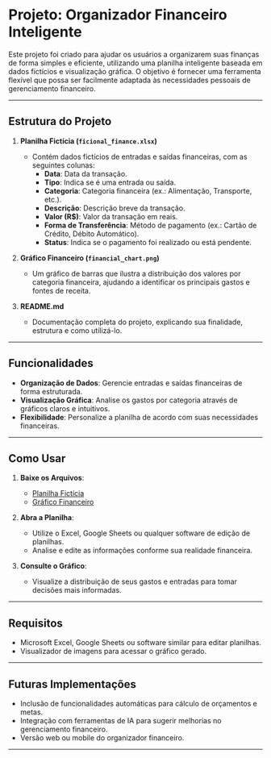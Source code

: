 # Projeto: Organizador Financeiro Inteligente

Este projeto foi criado para ajudar os usuários a organizarem suas finanças de forma simples e eficiente, utilizando uma planilha inteligente baseada em dados fictícios e visualização gráfica. O objetivo é fornecer uma ferramenta flexível que possa ser facilmente adaptada às necessidades pessoais de gerenciamento financeiro.

---

## Estrutura do Projeto

1. **Planilha Fictícia (`ficional_finance.xlsx`)**
   - Contém dados fictícios de entradas e saídas financeiras, com as seguintes colunas:
     - **Data**: Data da transação.
     - **Tipo**: Indica se é uma entrada ou saída.
     - **Categoria**: Categoria financeira (ex.: Alimentação, Transporte, etc.).
     - **Descrição**: Descrição breve da transação.
     - **Valor (R$)**: Valor da transação em reais.
     - **Forma de Transferência**: Método de pagamento (ex.: Cartão de Crédito, Débito Automático).
     - **Status**: Indica se o pagamento foi realizado ou está pendente.

2. **Gráfico Financeiro (`financial_chart.png`)**
   - Um gráfico de barras que ilustra a distribuição dos valores por categoria financeira, ajudando a identificar os principais gastos e fontes de receita.

3. **README.md**
   - Documentação completa do projeto, explicando sua finalidade, estrutura e como utilizá-lo.

---

## Funcionalidades

- **Organização de Dados**: Gerencie entradas e saídas financeiras de forma estruturada.
- **Visualização Gráfica**: Analise os gastos por categoria através de gráficos claros e intuitivos.
- **Flexibilidade**: Personalize a planilha de acordo com suas necessidades financeiras.

---

## Como Usar

1. **Baixe os Arquivos**:
   - [Planilha Fictícia](./ficional_finance.xlsx)
   - [Gráfico Financeiro](./financial_chart.png)

2. **Abra a Planilha**:
   - Utilize o Excel, Google Sheets ou qualquer software de edição de planilhas.
   - Analise e edite as informações conforme sua realidade financeira.

3. **Consulte o Gráfico**:
   - Visualize a distribuição de seus gastos e entradas para tomar decisões mais informadas.

---

## Requisitos

- Microsoft Excel, Google Sheets ou software similar para editar planilhas.
- Visualizador de imagens para acessar o gráfico gerado.

---

## Futuras Implementações

- Inclusão de funcionalidades automáticas para cálculo de orçamentos e metas.
- Integração com ferramentas de IA para sugerir melhorias no gerenciamento financeiro.
- Versão web ou mobile do organizador financeiro.

---

